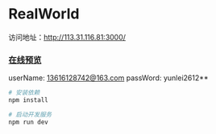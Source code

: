 # RealWorld
访问地址：http://113.31.116.81:3000/
### [在线预览](http://113.31.116.81:3000/)
userName: 13616128742@163.com
passWord: yunlei2612**


```sh
# 安装依赖
npm install

# 启动开发服务
npm run dev
```
